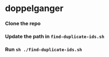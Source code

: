 # doppelganger

### Clone the repo

### Update the path in `find-duplicate-ids.sh`

### Run  `sh ./find-duplicate-ids.sh `

